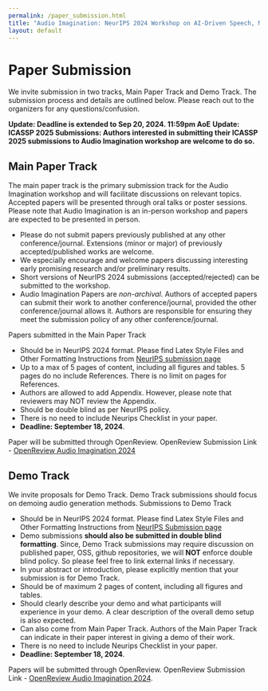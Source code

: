 ```yaml
---
permalink: /paper_submission.html
title: "Audio Imagination: NeurIPS 2024 Workshop on AI-Driven Speech, Music, and Sound Generation"
layout: default
---
```


# Paper Submission

We invite submission in two tracks, Main Paper Track and Demo Track. The submission  process and details are outlined below. Please reach out to the organizers for any questions/confusion.

**Update: Deadline is extended to Sep 20, 2024. 11:59pm AoE**
**Update: ICASSP 2025 Submissions: Authors interested in submitting their ICASSP 2025 submissions to Audio Imagination workshop are welcome to do so.**

## Main Paper Track

The main paper track is the primary submission track for the Audio Imagination workshop and will facilitate discussions on relevant topics. Accepted papers will be presented through oral talks or poster sessions. Please note that Audio Imagination is an in-person workshop and papers are expected to be presented in person.

* Please do not submit papers previously published at any other conference/journal. Extensions (minor or major) of previously accepted/published works are welcome.
* We especially encourage and welcome papers discussing interesting early promising research and/or preliminary results.
* Short versions of NeurIPS 2024 submissions (accepted/rejected) can be submitted to the workshop.
* Audio Imagination Papers are *non-archival*. Authors of accepted papers can submit their work to another conference/journal, provided the other conference/journal allows it. Authors are responsible for ensuring they meet the submission policy of any other conference/journal.


Papers submitted in the Main Paper Track

* Should be in NeurIPS 2024 format.  Please find Latex Style Files and Other Formatting Instructions from [NeurIPS submission page](https://nips.cc/Conferences/2024/CallForPapers)
* Up to a max of 5 pages of content, including all figures and tables. 5 pages do no include References. There is no limit on pages for References.
* Authors are allowed to add Appendix. However, please note that reviewers may NOT review the Appendix.
* Should be double blind as per NeurIPS policy.
* There is no need to include Neurips Checklist in your paper.
* **Deadline: September 18, 2024**.


Paper will be submitted through OpenReview. OpenReview Submission Link - [OpenReview Audio Imagination 2024](https://openreview.net/group?id=NeurIPS.cc/2024/Workshop/Audio_Imagination)


## Demo Track

We invite proposals for Demo Track. Demo Track submissions should focus on demoing audio generation methods. Submissions to Demo Track

* Should be in NeurIPS 2024 format.  Please find Latex Style Files and Other Formatting Instructions from [NeurIPS Submission page](https://nips.cc/Conferences/2024/CallForPapers)
* Demo submissions **should also be submitted in double blind formatting**. Since, Demo Track submissions may require discussion on published paper, OSS, github repositories, we will **NOT** enforce double blind policy. So please feel free to link external links if necessary.
* In your abstract or introduction, please explicitly mention that your submission is for Demo Track.
* Should be of maximum 2 pages of content, including all figures and tables.
* Should clearly describe your demo and what participants will experience in your demo. A clear description of the overall demo setup is also expected.
* Can also come from Main Paper Track. Authors of the Main Paper Track can indicate in their paper interest in giving a demo of their work.
* There is no need to include Neurips Checklist in your paper.
* **Deadline: September 18, 2024**.

Papers will be submitted through OpenReview. OpenReview Submission Link - [OpenReview Audio Imagination 2024](https://openreview.net/group?id=NeurIPS.cc/2024/Workshop/Audio_Imagination).
